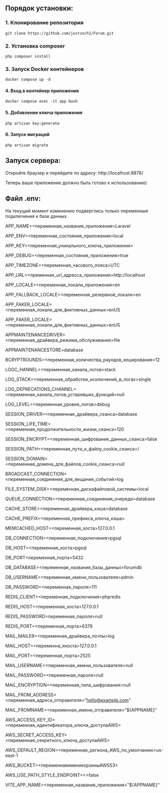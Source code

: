 ## Порядок установки:

### 1. Клонирование репозитория
   
   ``` git clone https://github.com/justzoch1/Forum.git ```

### 2. Установка composer

   ``` php composer install ```

### 3. Запуск Docker контейнеров
   
   ``` docker compose up -d ```
   

#### 4. Вход в контейнер приложения
   
   ``` docker compose exec -it app bash ```
   

#### 5. Добавление ключа приложения
   
   ``` php artisan key:generate ```
   
#### 6. Запуск миграций
   
   ``` php artisan migrate ```
   

## Запуск сервера:
Откройте браузер и перейдите по адресу: http://localhost:8876/ 

Теперь ваше приложение должно быть готово к использованию)

## Файл .env:

На текущий момент изменению подверглись только переменные подключения к базе данных.

APP_NAME=<переменная_названия_приложения>Laravel

APP_ENV=<переменная_состояния_приложения>local

APP_KEY=<переменная_уникального_ключа_приложения>

APP_DEBUG=<переменная_состояния_приложения>true

APP_TIMEZONE=<переменная_часового_пояса>UTC

APP_URL=<пременная_url_адресса_приложения>http://localhost

APP_LOCALE=<переменная_локали_приложения>en

APP_FALLBACK_LOCALE=<переменная_резервной_локали>en

APP_FAKER_LOCALE=<переменная_локали_для_фиктивных_данных>enUS

APP_FAKER_LOCALE=<переменная_локали_для_фиктивных_данных>enUS

APPMAINTENANCEDRIVER=<переменная_драйвера_режима_обслуживания>file

APPMAINTENANCESTORE=database

BCRYPTROUNDS=<переменная_количества_раундов_хеширования>12

LOGC_HANNEL=<переменная_канала_логов>stack

LOG_STACK=<переменная_обработки_исключений_в_логах>single

LOG_DEPRECATIONS_CHANNEL=<переменная_канала_логов_устаревших_функций>null

LOG_LEVEL=<переменная_уровня_логов>debug

SESSION_DRIVER=<переменная_драйвера_сеанса>database

SESSION_LIFE_TIME=<переменная_продолжительности_жизни_сеанса>120

SESSION_ENCRYPT=<переменная_шифрования_данных_сеанса>false

SESSION_PATH=<переменная_пути_к_файлу_cookie_сеанса>/

SESSION_DOMAIN=<переменная_домена_для_файлов_cookie_сеанса>null

BROADCAST_CONNECTION=<переменная_соединения_для_вещания_событий>log

FILE_SYSTEM_DISK=<переменная_дискафайловой_системы>local

QUEUE_CONNECTION=<переменная_соединения_очереди>database

CACHE_STORE=<переменная_драйвера_кэша>database

CACHE_PREFIX=<переменная_префикса_ключа_кэша>

MEMCACHED_HOST=<переменная_хоста>127.0.0.1

DB_CONNECTION=<переменная_подключения>pgsql

DB_HOST=<переменная_хоста>pgsql

DB_PORT<переменная_порта>5432

DB_DATABASE=<переменная_названия_базы_данных>forumdb

DB_USERNAME=<переменная_имени_пользователя>admin

DB_PASSWORD=<переменная_пароля>111

REDIS_CLIENT=<переменная_подключения>phpredis

REDIS_HOST=<переменная_хоста>127.0.0.1

REDIS_PASSWORD=переменная_пароля>null

REDIS_PORT=<переменная_порта>6379

MAIL_MAILER=<переменная_драйвера_почты>log

MAIL_HOST=<переменна_яхоста>127.0.0.1

MAIL_PORT=<переменная_порта>2525

MAIL_USERNAME=<переменная_имени_пользователя>null

MAIL_PASSWORD=<переменная_пароля>null

MAIL_ENCRYPTION=<переменная_типа_шифрования>null

MAIL_FROM_ADDRESS=<переменная_адреса_отправителя>"hello@example.com"

MAIL_FROMNAME=<переменная_имени_отправителя>"${APPNAME}"

AWS_ACCESS_KEY_ID=<переменная_идентификатора_ключа_доступаAWS>

AWS_SECRET_ACCESS_KEY=<переменная_секретного_ключа_доступаAWS>

AWS_DEFAULT_REGION=<переменная_региона_AWS_по_умолчанию>us-east-1

AWS_BUCKET=<переменнаяименикорзиныAWSS3>

AWS_USE_PATH_STYLE_ENDPOINT=<>false

VITE_APP_NAME=<переменная_названия_приложения>"${APPNAME}"



